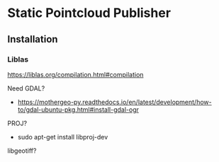 # Static Pointcloud Publisher

## Installation

### Liblas

https://liblas.org/compilation.html#compilation

Need GDAL? 
- https://mothergeo-py.readthedocs.io/en/latest/development/how-to/gdal-ubuntu-pkg.html#install-gdal-ogr 

PROJ? 
- sudo apt-get install libproj-dev

libgeotiff? 